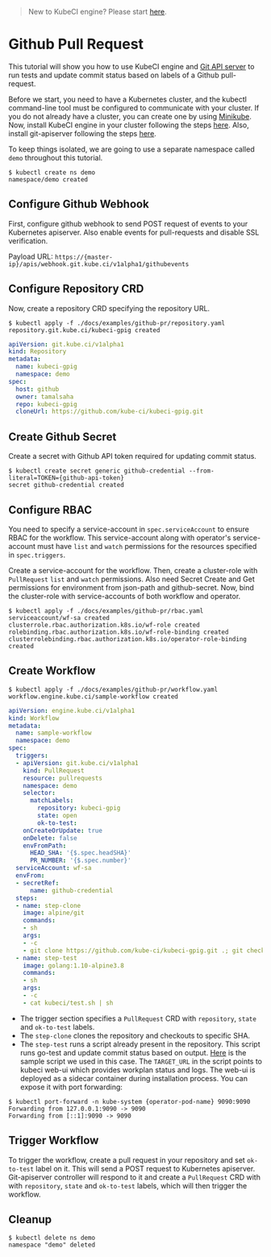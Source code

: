 > New to KubeCI engine? Please start [here](/docs/concepts/README.md).

# Github Pull Request

This tutorial will show you how to use KubeCI engine and [Git API server](https://github.com/kube-ci/git-apiserver) to run tests and update commit status based on labels of a Github pull-request.

Before we start, you need to have a Kubernetes cluster, and the kubectl command-line tool must be configured to communicate with your cluster. If you do not already have a cluster, you can create one by using [Minikube](https://github.com/kubernetes/minikube). Now, install KubeCI engine in your cluster following the steps [here](/docs/setup/install.md). Also, install git-apiserver following the steps [here](https://github.com/kube-ci/git-apiserver).

To keep things isolated, we are going to use a separate namespace called `demo` throughout this tutorial.

```console
$ kubectl create ns demo
namespace/demo created
```

## Configure Github Webhook

First, configure github webhook to send POST request of events to your Kubernetes apiserver. Also enable events for pull-requests and disable SSL verification.

Payload URL: `https://{master-ip}/apis/webhook.git.kube.ci/v1alpha1/githubevents`

## Configure Repository CRD

Now, create a repository CRD specifying the repository URL.

```console
$ kubectl apply -f ./docs/examples/github-pr/repository.yaml
repository.git.kube.ci/kubeci-gpig created
```

```yaml
apiVersion: git.kube.ci/v1alpha1
kind: Repository
metadata:
  name: kubeci-gpig
  namespace: demo
spec:
  host: github
  owner: tamalsaha
  repo: kubeci-gpig
  cloneUrl: https://github.com/kube-ci/kubeci-gpig.git
```

## Create Github Secret

Create a secret with Github API token required for updating commit status.

```console
$ kubectl create secret generic github-credential --from-literal=TOKEN={github-api-token}
secret github-credential created
```

## Configure RBAC

You need to specify a service-account in `spec.serviceAccount` to ensure RBAC for the workflow. This service-account along with operator's service-account must have `list` and `watch` permissions for the resources specified in `spec.triggers`.

Create a service-account for the workflow. Then, create a cluster-role with `PullRequest` `list` and `watch` permissions. Also need Secret Create and Get permissions for environment from json-path and github-secret. Now, bind the cluster-role with service-accounts of both workflow and operator.

```console
$ kubectl apply -f ./docs/examples/github-pr/rbac.yaml
serviceaccount/wf-sa created
clusterrole.rbac.authorization.k8s.io/wf-role created
rolebinding.rbac.authorization.k8s.io/wf-role-binding created
clusterrolebinding.rbac.authorization.k8s.io/operator-role-binding created
```

## Create Workflow

```console
$ kubectl apply -f ./docs/examples/github-pr/workflow.yaml
workflow.engine.kube.ci/sample-workflow created
```

```yaml
apiVersion: engine.kube.ci/v1alpha1
kind: Workflow
metadata:
  name: sample-workflow
  namespace: demo
spec:
  triggers:
  - apiVersion: git.kube.ci/v1alpha1
    kind: PullRequest
    resource: pullrequests
    namespace: demo
    selector:
      matchLabels:
        repository: kubeci-gpig
        state: open
        ok-to-test:
    onCreateOrUpdate: true
    onDelete: false
    envFromPath:
      HEAD_SHA: '{$.spec.headSHA}'
      PR_NUMBER: '{$.spec.number}'
  serviceAccount: wf-sa
  envFrom:
  - secretRef:
      name: github-credential
  steps:
  - name: step-clone
    image: alpine/git
    commands:
    - sh
    args:
    - -c
    - git clone https://github.com/kube-ci/kubeci-gpig.git .; git checkout $HEAD_SHA
  - name: step-test
    image: golang:1.10-alpine3.8
    commands:
    - sh
    args:
    - -c
    - cat kubeci/test.sh | sh
```

- The trigger section specifies a `PullRequest` CRD with `repository`, `state` and `ok-to-test` labels.
- The `step-clone` clones the repository and checkouts to specific SHA.
- The `step-test` runs a script already present in the repository. This script runs go-test and update commit status based on output. [Here](/docs/examples/github-pr/test.sh) is the sample script we used in this case. The `TARGET_URL` in the script points to kubeci web-ui which provides workplan status and logs. The web-ui is deployed as a sidecar container during installation process. You can expose it with port forwarding:

```console
$ kubectl port-forward -n kube-system {operator-pod-name} 9090:9090
Forwarding from 127.0.0.1:9090 -> 9090
Forwarding from [::1]:9090 -> 9090
```

## Trigger Workflow

To trigger the workflow, create a pull request in your repository and set `ok-to-test` label on it. This will send a POST request to Kubernetes apiserver. Git-apiserver controller will respond to it and create a `PullRequest` CRD with with `repository`, `state` and `ok-to-test` labels, which will then trigger the workflow.

## Cleanup

```console
$ kubectl delete ns demo
namespace "demo" deleted
```